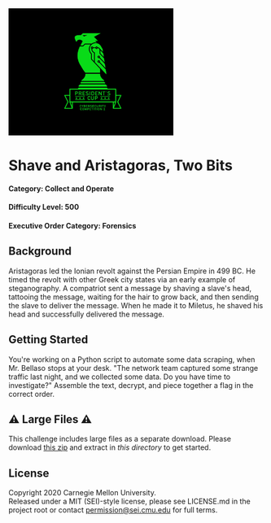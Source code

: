 <img src="../../pc1-logo.png" height="250px">

# Shave and Aristagoras, Two Bits

#### Category: Collect and Operate
#### Difficulty Level: 500
#### Executive Order Category: Forensics

## Background
Aristagoras led the Ionian revolt against the Persian Empire in 499 BC. He timed the revolt with other Greek city states
via an early example of steganography. A compatriot sent a message by shaving a slave's head, tattooing the message,
waiting for the hair to grow back, and then sending the slave to deliver the message. When he made it to Miletus, he
shaved his head and successfully delivered the message.

## Getting Started
You're working on a Python script to automate some data scraping, when Mr. Bellaso stops at your desk. "The network team
captured some strange traffic last night, and we collected some data. Do you have time to investigate?" Assemble the
text, decrypt, and piece together a flag in the correct order.

## ⚠️ Large Files ⚠️
This challenge includes large files as a separate download. Please download
[this zip](https://cisaprescup.blob.core.usgovcloudapi.net/pc1/individual-round1-co-0500-largefiles.zip)
and extract in _this directory_ to get started.

## License
Copyright 2020 Carnegie Mellon University.  
Released under a MIT (SEI)-style license, please see LICENSE.md in the project root or contact permission@sei.cmu.edu for full terms.
